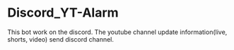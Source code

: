 # Discord_YT-Alarm
This bot work on the discord.
The youtube channel update information(live, shorts, video) send discord channel.
